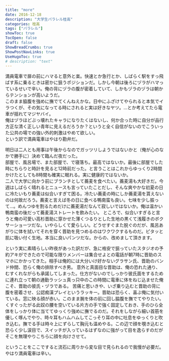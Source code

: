 ```yaml
---
title: "more"
date: 2016-12-18
description: "大学生パラレル桂高"
categories: 桂高
tags: ["パラレル"]
showToc: true
TocOpen: false
draft: false
ShowBreadCrumbs: true
ShowPostNavLinks: true
UseHugoToc: true
# description: "text"
---
```


満員電車で扉の前にハマると意外と楽。快速とか急行とか、しばらく駅をすっ飛ばす系に乗るときは密かに狙うポジションだ。しかし今朝は後ろにヅラがハマっているせいで辛い。俺の背にヅラの腹が密着していて、しかもヅラのヅラは朝からテンションが高いようだ。  
このまま脇腹を強めに撫でてくんねえかな。日中にふざけてやられると本気でイラつくが、その気になってる時にされると実は好きなヤツ。…とか考えてたら電車が揺れてマジヤバイ。  
俺はヅラほどぶっ壊れたキャラになりたくはないし、何か合った時に自分が品行方正な清く正しい青年に見えるだろうか？というと全く自信がないのでこういった公共の場での強い外的刺激はやめて欲しい。  
という訳で満員電車はやはり勘弁だ。

明日は二人とも用事は午後からなのでガッツリしようではないかと（俺が心のなかで勝手に）決めて臨んだ夜だった。  
部屋で、風呂場で、また部屋で、で寝落ち。最高ではないか。最後に部屋でした時にちらりと時計を見ると12時前だった。と言うことはこれからゆっくり2時間かけたとしても8時間も確実に眠れる。実に健康的ではないか。  
二人で大学に向かう前にブランチとして蕎麦を食べたい。蕎麦湯も大好きだ。今週はしばらく晴れるとニュースも言っていたことだし、そんな爽やかな初夏の日に冷たいもり蕎麦は似合いすぎて困る。冷たい蕎麦の時にしか蕎麦湯を貰えないのは何故だろう。蕎麦と言えば冬の日に食べる鴨南蛮も良い。七味を少し振って…。めんつゆを割るためだけに蕎麦湯だなんて寂しいではないか。俺は温かい鴨南蛮の後だって蕎麦湯ストレートを飲みたい。
ところで、似合いすぎると言うと俺の可愛い高杉晋助に穿かせた薄くつるりとした生地の黒くて浅履きのボクサーショーツだな。いやらしくて愛らしい。どうせすぐまた脱ぐのだが、風呂あがりに体を拭いてそれを穿く晋助を見つめるのはワクワクするものだ。ピタッと肌に吸い付く生地。本当に良いパンツだな。からの、改めまして頂きます。

という実に素晴らしい昨夜があった訳だが、急に格安で狙っていたスタジオの予約アキができたので可能な限りメンバーは集合せよとの電話が朝7時に晋助のスマホにかかってきた。相手は俺的には大分いけ好かないグラサン氏、晋助のバンド仲間、恐らく俺の排除すべき男。
意外と真面目な晋助は、俺の恐れた通り、むすくれながらも承諾してしまった。仕方がないのでしっかり彼氏面をするために連れ立って朝の通勤ラッシュ真っ只中のこの時間に電車に体をねじ込ませた俺こそ、晋助の彼氏・ヅラである。
苦痛と思いきや、いざ乗り込むと晋助の背に腹を密着させ、公認痴漢プレイというラッキー。晋助は恐らく、喜ぶ俺に気付いている。窓に映る顔が赤い。このまま腕を体の前に回し脇腹を撫でてやりたい。くすぐったがる此奴の腰を空いている片方の手で強く固定しておき、手のひら全体をしっかり体に当ててゆっくり強めに撫でるのだ。それをしながら細い首筋を優しく啄んでやり、時々耳もハムハムしてこっそり耳の中に吐息をゆっくりと吹き込む。撫でる手は時々上にずらして胸元も温めやる。この辺で顔を覗き込むと恐らく少し涙目で、スイッチが入っているはずなのに強がって目を逸らすのだがそこを無理やりこちらに顔を向けさせて。

ということをここですると流石に周りから変な目で見られるので我慢が必要だ。やはり満員電車は辛い。
